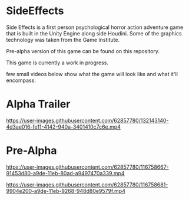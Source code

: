 # SideEffects

Side Effects is a first person psychological horror action adventure game that is built in the Unity Engine along side Houdini. Some of the graphics technology was taken from the Game Institute. 

Pre-alpha version of this game can be found on this repository.

This game is currently a work in progress.

few small videos below show what the game will look like and what it'll encompass:

# Alpha Trailer

https://user-images.githubusercontent.com/62857780/132143140-4d3ae016-fe11-4142-940a-3401410c7c6e.mp4


# Pre-Alpha

https://user-images.githubusercontent.com/62857780/116758667-91453d80-a9de-11eb-80ad-a9497470a339.mp4


https://user-images.githubusercontent.com/62857780/116758681-9904e200-a9de-11eb-9268-948d80e9579f.mp4




